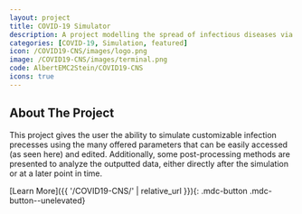 ```yaml
---
layout: project
title: COVID-19 Simulator
description: A project modelling the spread of infectious diseases via contact networks.
categories: [COVID-19, Simulation, featured]
icon: /COVID19-CNS/images/logo.png
image: /COVID19-CNS/images/terminal.png
code: AlbertEMC2Stein/COVID19-CNS
icons: true
---
```


## About The Project

This project gives the user the ability to simulate customizable infection precesses using the many offered parameters that can be easily accessed (as seen here) and edited. Additionally, some post-processing methods are presented to analyze the outputted data, either directly after the simulation or at a later point in time.

[Learn More]({{ '/COVID19-CNS/' | relative_url }}){: .mdc-button .mdc-button--unelevated}
